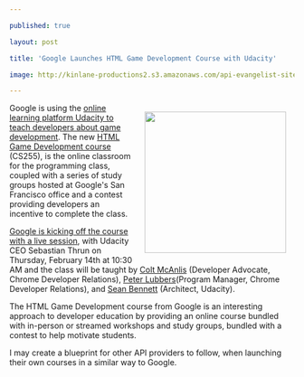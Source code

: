 ---
published: true
layout: post
title: 'Google Launches HTML Game Development Course with Udacity'
image: http://kinlane-productions2.s3.amazonaws.com/api-evangelist-site/blog/google-html-developer-udacity-class.png
---

<p><img style="padding: 15px;" src="https://s3.amazonaws.com/kinlane-productions2/api-evangelist/google/google-html-developer-udacity-class.png" alt="" width="250" align="right" />
<p>Google is using the <a href="https://googledevelopers.blogspot.com/2013/02/udacity-html5-game-development-course.html">online learning platform Udacity to teach developers about game development</a>.  The new <a href="https://www.udacity.com/course/cs255">HTML Game Development course</a> (CS255), is the online classroom for the programming class, coupled with a series of study groups hosted at Google's San Francisco office and a contest providing developers an incentive to complete the class.
<p><a href="https://developers.google.com/live/">Google is kicking off the course with a live session</a>, with Udacity CEO Sebastian Thrun on Thursday, February 14th at 10:30 AM and the class<span>&nbsp;will be taught by&nbsp;</span><a href="https://plus.google.com/u/0/105062545746290691206/posts">Colt McAnlis</a><span>&nbsp;(Developer Advocate, Chrome Developer Relations),&nbsp;</span><a href="https://plus.google.com/u/0/105062545746290691206/posts">Peter Lubbers</a><span>(Program Manager, Chrome Developer Relations), and&nbsp;</span><a href="https://plus.google.com/u/0/105495497383489174073/posts">Sean Bennett</a><span>&nbsp;(Architect, Udacity).</span>
<p>The HTML Game Development course from Google is an interesting approach to developer education by providing an online course bundled with in-person or streamed workshops and study groups, bundled with a contest to help motivate students.
<p>I may create a blueprint for other API providers to follow, when launching their own courses in a similar way to Google.

